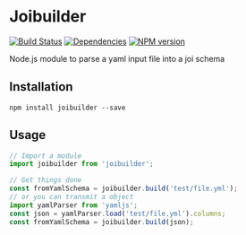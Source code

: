 Joibuilder
============
[![Build Status](https://api.travis-ci.org/pomeo/joibuilder.png)](http://travis-ci.org/pomeo/joibuilder)
[![Dependencies](https://david-dm.org/pomeo/joibuilder.png)](https://david-dm.org/pomeo/joibuilder)
[![NPM version](https://badge.fury.io/js/joibuilder.svg)](http://badge.fury.io/js/joibuilder)

Node.js module to parse a yaml input file into a joi schema

## Installation

```
npm install joibuilder --save
```

## Usage

```js
// Import a module
import joibuilder from 'joibuilder';

// Get things done
const fromYamlSchema = joibuilder.build('test/file.yml');
// or you can transmit a object
import yamlParser from 'yamljs';
const json = yamlParser.load('test/file.yml').columns;
const fromYamlSchema = joibuilder.build(json);
```
